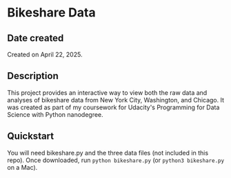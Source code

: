 # Bikeshare Data

## Date created
Created on April 22, 2025.

## Description
This project provides an interactive way to view both the raw data and analyses of bikeshare data from New York City, Washington, and Chicago. It was created as part of my coursework for Udacity's Programming for Data Science with Python nanodegree.

## Quickstart
You will need bikeshare.py and the three data files (not included in this repo). Once downloaded, run `python bikeshare.py` (or `python3 bikeshare.py` on a Mac).